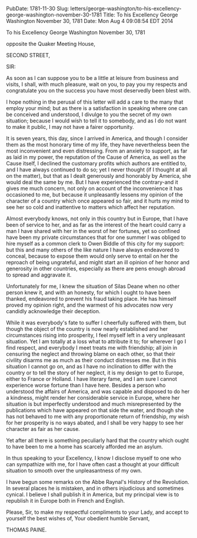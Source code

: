 PubDate: 1781-11-30
Slug: letters/george-washington/to-his-excellency-george-washington-november-30-1781
Title: To his Excellency George Washington  November 30, 1781
Date: Mon Aug  4 09:08:54 EDT 2014

   To his Excellency George Washington  November 30, 1781

   opposite the Quaker Meeting House,

   SECOND STREET,

   SIR:

   As soon as I can suppose you to be a little at leisure from business and
   visits, I shall, with much pleasure, wait on you, to pay you my respects
   and congratulate you on the success you have most deservedly been blest
   with.

   I hope nothing in the perusal of this letter will add a care to the many
   that employ your mind; but as there is a satisfaction in speaking where
   one can be conceived and understood, I divulge to you the secret of my own
   situation; because I would wish to tell it to somebody, and as I do not
   want to make it public, I may not have a fairer opportunity.

   It is seven years, this day, since I arrived in America, and though I
   consider them as the most honorary time of my life, they have nevertheless
   been the most inconvenient and even distressing. From an anxiety to
   support, as far as laid in my power, the reputation of the Cause of
   America, as well as the Cause itself, I declined the customary profits
   which authors are entitled to, and I have always continued to do so; yet I
   never thought (if I thought at all on the matter), but that as I dealt
   generously and honorably by America, she would deal the same by me. But I
   have experienced the contrary-and it gives me much concern, not only on
   account of the inconvenience it has occasioned to me, but because it
   unpleasantly lessens my opinion of the character of a country which once
   appeared so fair, and it hurts my mind to see her so cold and inattentive
   to matters which affect her reputation.

   Almost everybody knows, not only in this country but in Europe, that I
   have been of service to her, and as far as the interest of the heart could
   carry a man I have shared with her in the worst of her fortunes, yet so
   confined have been my private circumstances that for one summer I was
   obliged to hire myself as a common clerk to Owen Biddle of this city for
   my support: but this and many others of the like nature I have always
   endeavored to conceal, because to expose them would only serve to entail
   on her the reproach of being ungrateful, and might start an ill opinion of
   her honor and generosity in other countries, especially as there are pens
   enough abroad to spread and aggravate it.

   Unfortunately for me, I knew the situation of Silas Deane when no other
   person knew it, and with an honesty, for which I ought to have been
   thanked, endeavored to prevent his fraud taking place. He has himself
   proved my opinion right, and the warmest of his advocates now very
   candidly acknowledge their deception.

   While it was everybody's fate to suffer I cheerfully suffered with them,
   but though the object of the country is now nearly established and her
   circumstances rising into prosperity, I feel myself left in a very
   unpleasant situation. Yet I am totally at a loss what to attribute it to;
   for wherever I go I find respect, and everybody I meet treats me with
   friendship; all join in censuring the neglect and throwing blame on each
   other, so that their civility disarms me as much as their conduct
   distresses me. But in this situation I cannot go on, and as I have no
   inclination to differ with the country or to tell the story of her
   neglect, it is my design to get to Europe, either to France or Holland. I
   have literary fame, and I am sure I cannot experience worse fortune than I
   have here. Besides a person who understood the affairs of America, and was
   capable and disposed to do her a kindness, might render her considerable
   service in Europe, where her situation is but imperfectly understood and
   much misrepresented by the publications which have appeared on that side
   the water, and though she has not behaved to me with any proportionate
   return of friendship, my wish for her prosperity is no ways abated, and I
   shall be very happy to see her character as fair as her cause.

   Yet after all there is something peculiarly hard that the country which
   ought to have been to me a home has scarcely afforded me an asylum.

   In thus speaking to your Excellency, I know I disclose myself to one who
   can sympathize with me, for I have often cast a thought at your difficult
   situation to smooth over the unpleasantness of my own.

   I have begun some remarks on the Abbe Raynal's History of the Revolution.
   In several places he is mistaken, and in others injudicious and sometimes
   cynical. I believe I shall publish it in America, but my principal view is
   to republish it in Europe both in French and English.

   Please, Sir, to make my respectful compliments to your Lady, and accept to
   yourself the best wishes of, Your obedient humble Servant,

   THOMAS PAINE.

    
